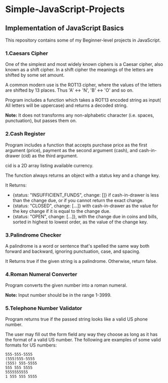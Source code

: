 # Simple-JavaScript-Projects
## Implementation of JavaScript Basics

This repository contains some of my Beginner-level projects in JavaScript.

### 1.Caesars Cipher
One of the simplest and most widely known ciphers is a Caesar cipher, also known as a shift cipher. In a shift cipher the meanings of the letters are shifted by some set amount.

A common modern use is the ROT13 cipher, where the values of the letters are shifted by 13 places. Thus 'A' ↔ 'N', 'B' ↔ 'O' and so on.

Program includes a function which takes a ROT13 encoded string as input(
All letters will be uppercase) and returns a decoded string.

<b>Note:</b> It does not transforms any non-alphabetic character (i.e. spaces, punctuation), but passes them on.

### 2.Cash Register
Program includes a function that accepts purchase price as the first argument (price), payment as the second argument (cash), and cash-in-drawer (cid) as the third argument.

cid is a 2D array listing available currency.

The function always returns an object with a status key and a change key.

It Returns: <ul>
  <li>{status: "INSUFFICIENT_FUNDS", change: []} if cash-in-drawer is less than the change due, or if you cannot return the exact change.</li>
  <li>{status: "CLOSED", change: [...]} with cash-in-drawer as the value for the key change if it is equal to the change due.</li>
  <li>{status: "OPEN", change: [...]}, with the change due in coins and bills, sorted in highest to lowest order, as the value of the change key.</li>
  </ul>
  
  ### 3.Palindrome Checker
A palindrome is a word or sentence that's spelled the same way both forward and backward, ignoring punctuation, case, and spacing.

It Returns true if the given string is a palindrome. Otherwise, return false.

### 4.Roman Numeral Converter
Program converts the given number into a roman numeral.

<b>Note:</b> Input number should be in the range 1-3999.

### 5.Telephone Number Validator
Program returns true if the passed string looks like a valid US phone number.

The user may fill out the form field any way they choose as long as it has the format of a valid US number. The following are examples of some valid formats for US numbers:

    555-555-5555
    (555)555-5555
    (555) 555-5555
    555 555 5555
    5555555555
    1 555 555 5555
